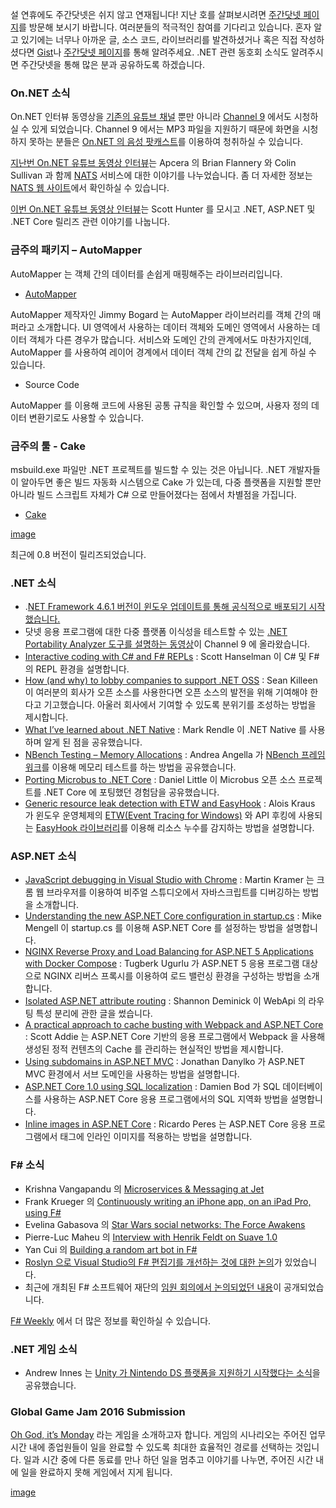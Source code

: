설 연휴에도 주간닷넷은 쉬지 않고 연재됩니다! 지난 호를 살펴보시려면 [주간닷넷 페이지](https://www.facebook.com/jugan.net/)를 방문해 보시기 바랍니다. 여러분들의 적극적인 참여를 기다리고 있습니다. 혼자 알고 있기에는 너무나 아까운 글, 소스 코드, 라이브러리를 발견하셨거나 혹은 직접 작성하셨다면 [Gist](https://gist.github.com/options/e9fc443b8c882157fe4a)나 [주간닷넷 페이지](https://www.facebook.com/jugan.net/)를 통해 알려주세요. .NET 관련 동호회 소식도 알려주시면 주간닷넷을 통해 많은 분과 공유하도록 하겠습니다.

### On.NET 소식

On.NET 인터뷰 동영상을 [기존의 유튜브 채널](https://www.youtube.com/channel/UCvtT19MZW8dq5Wwfu6B0oxw) 뿐만 아니라 [Channel 9](https://channel9.msdn.com/Shows/On-NET) 에서도 시청하실 수 있게 되었습니다. Channel 9 에서는 MP3 파일을 지원하기 때문에 화면을 시청하지 못하는 분들은 [On.NET 의 음성 팟캐스트](https://s.ch9.ms/Shows/On-NET/feed/mp3)를 이용하여 청취하실 수 있습니다.

[지난번 On.NET 유튜브 동영상 인터뷰](https://youtu.be/h3x6eY0RAr4)는 Apcera 의 Brian Flannery 와 Colin Sullivan 과 함께 [NATS](http://nats.io/) 서비스에 대한 이야기를 나누었습니다. 좀 더 자세한 정보는 [NATS 웹 사이트](http://nats.io/)에서 확인하실 수 있습니다.

[이번 On.NET 유튜브 동영상 인터뷰](https://www.youtube.com/watch?v=g2a4W6Q7aRw)는 Scott Hunter 를 모시고 .NET, ASP.NET 및 .NET Core 릴리즈 관련 이야기를 나눕니다.

### 금주의 패키지 – AutoMapper

AutoMapper 는 객체 간의 데이터를 손쉽게 매핑해주는 라이브러리입니다.

* [AutoMapper](https://github.com/AutoMapper/AutoMapper)

AutoMapper 제작자인 Jimmy Bogard 는 AutoMapper 라이브러리를 객체 간의 매퍼라고 소개합니다. UI 영역에서 사용하는 데이터 객체와 도메인 영역에서 사용하는 데이터 객체가 다른 경우가 많습니다. 서비스와 도메인 간의 관계에서도 마찬가지인데, AutoMapper 를 사용하여 레이어 경계에서 데이터 객체 간의 값 전달을 쉽게 하실 수 있습니다.

* Source Code

AutoMapper 를 이용해 코드에 사용된 공통 규칙을 확인할 수 있으며, 사용자 정의 데이터 변환기로도 사용할 수 있습니다.

### 금주의 툴 - Cake

msbuild.exe 파일만 .NET 프로젝트를 빌드할 수 있는 것은 아닙니다. .NET 개발자들이 알아두면 좋은 빌드 자동화 시스템으로 Cake 가 있는데, 다중 플랫폼을 지원할 뿐만 아니라 빌드 스크립트 자체가 C# 으로 만들어졌다는 점에서 차별점을 가집니다. 

* [Cake](http://cakebuild.net/blog/2016/01/cake-v0-8-0-released)

[image](https://camo.githubusercontent.com/bd580d5d5e2d9b70e3ea617a599cf72c1f025329/687474703a2f2f63616b656275696c642e6e65742f436f6e74656e742f696d672f73637265656e73686f742e706e67)

최근에 0.8 버전이 릴리즈되었습니다.

### .NET 소식

* .[NET Framework 4.6.1 버전이 윈도우 업데이트를 통해 공식적으로 배포되기 시작했습니다.](http://blogs.msdn.com/b/dotnet/archive/2016/01/26/microsoft-net-framework-4-6-1-is-available-on-windows-update-and-wsus.aspx)
* 닷넷 응용 프로그램에 대한 다중 플랫폼 이식성을 테스트할 수 있는 [.NET Portability Analyzer 도구를 설명하는 동영상](https://channel9.msdn.com/Blogs/Seth-Juarez/A-Brief-Look-at-the-NET-Portability-Analyzer)이 Channel 9 에 올라왔습니다.
* [Interactive coding with C# and F# REPLs](http://www.hanselman.com/blog/InteractiveCodingWithCAndFREPLsScriptCSOrTheVisualStudioInteractiveWindow.aspx) : Scott Hanselman 이 C# 및 F# 의 REPL 환경을 설명합니다.
* [How (and why) to lobby companies to support .NET OSS](http://seankilleen.com/2016/01/how-and-why-to-lobby-for-oss/) : Sean Killeen 이 여러분의 회사가 오픈 소스를 사용한다면 오픈 소스의 발전을 위해 기여해야 한다고 기고했습니다. 아울러 회사에서 기여할 수 있도록 분위기를 조성하는 방법을 제시합니다.
* [What I’ve learned about .NET Native](https://blog.rendle.io/what-ive-learned-about-dotnet-native/) : Mark Rendle 이 .NET Native 를 사용하며 알게 된 점을 공유했습니다.
* [NBench Testing – Memory Allocations](http://www.dotnetalgorithms.com/2016/01/nbench-testing-memory-allocations/) : Andrea Angella 가 [NBench 프레임워크](https://github.com/petabridge/NBench)를 이용해 메모리 테스트를 하는 방법을 공유했습니다. 
* [Porting Microbus to .NET Core](http://www.lavinski.me/porting-microbus-to-dotnetcore/) : Daniel Little 이 Microbus 오픈 소스 프로젝트를 .NET Core 에 포팅했던 경험담을 공유했습니다.
* [Generic resource leak detection with ETW and EasyHook](http://geekswithblogs.net/akraus1/archive/2016/01/30/172079.aspx) : Alois Kraus 가 윈도우 운영체제의 [ETW(Event Tracing for Windows)](https://msdn.microsoft.com/en-us/library/windows/desktop/bb968803(v=vs.85).aspx) 와 API 후킹에 사용되는 [EasyHook 라이브러리](https://github.com/EasyHook/EasyHook)를 이용해 리소스 누수를 감지하는 방법을 설명합니다.


### ASP.NET 소식

* [JavaScript debugging in Visual Studio with Chrome](http://lostindetails.com/blog/post/JavaScript-debugging-in-VisualStudio-with-Chrome) : Martin Kramer 는 크롬 웹 브라우저를 이용하여 비주얼 스튜디오에서 자바스크립트를 디버깅하는 방법을 소개합니다. 
* [Understanding the new ASP.NET Core configuration in startup.cs](http://mikemengell.com/asp-net5/understanding-the-new-asp-net-5-configuration-in-startup-cs/) : Mike Mengell 이 startup.cs 를 이용해 ASP.NET Core 를 설정하는 방법을 설명합니다.
* [NGINX Reverse Proxy and Load Balancing for ASP.NET 5 Applications with Docker Compose](http://www.tugberkugurlu.com/archive/nginx-reverse-proxy-and-load-balancing-for-asp-net-5-applications-with-docker-compose) : Tugberk Ugurlu 가 ASP.NET 5 응용 프로그램 대상으로 NGINX 리버스 프록시를 이용하여 로드 밸런싱 환경을 구성하는 방법을 소개합니다.
* [Isolated ASP.NET attribute routing](http://shazwazza.com/post/isolated-aspnet-attribute-routing/) : Shannon Deminick 이 WebApi 의 라우팅 특성 분리에 관한 글을 썼습니다.
* [A practical approach to cache busting with Webpack and ASP.NET Core](http://scottaddie.com/2015/12/14/a-practical-approach-to-cache-busting-with-webpack-and-asp-net-5/) : Scott Addie 는 ASP.NET Core 기반의 응용 프로그램에서 Webpack 을 사용해 생성된 정적 컨텐츠의 Cache 를 관리하는 현실적인 방법을 제시합니다.
* [Using subdomains in ASP.NET MVC](http://www.danylkoweb.com/Blog/using-subdomains-in-aspnet-mvc-DX) : Jonathan Danylko 가 ASP.NET MVC 환경에서 서브 도메인을 사용하는 방법을 설명합니다.
* [ASP.NET Core 1.0 using SQL localization](http://damienbod.com/2016/01/29/asp-net-core-1-0-using-sql-localization/) : Damien Bod 가 SQL 데이터베이스를 사용하는 ASP.NET Core 응용 프로그램에서의 SQL 지역화 방법을 설명합니다.
* [Inline images in ASP.NET Core](https://weblogs.asp.net/ricardoperes/inline-images-in-asp-net-mvc-core) : Ricardo Peres 는 ASP.NET Core 응용 프로그램에서 태그에 인라인 이미지를 적용하는 방법을 설명합니다.



### F# 소식

* Krishna Vangapandu 의 [Microservices & Messaging at Jet](http://techgroup.jet.com/blog/2016/01-26-microservices-messaging/)
* Frank Krueger 의 [Continuously writing an iPhone app, on an iPad Pro, using F#](https://www.youtube.com/watch?v=bbSawlDetOU&feature=youtu.be)
* Evelina Gabasova 의 [Star Wars social networks: The Force Awakens](http://evelinag.com/blog/2016/01-25-social-network-force-awakens/index.html)
* Pierre-Luc Maheu 의 [Interview with Henrik Feldt on Suave 1.0](http://www.infoq.com/news/2016/01/suave-interview)
* Yan Cui 의 [Building a random art bot in F#](http://theburningmonk.com/2016/01/building-a-random-arts-bot-in-fsharp/)
* [Roslyn 으로 Visual Studio의 F# 편집기를 개선하는 것에 대한 논의](https://github.com/Microsoft/visualfsharp/issues/913)가 있었습니다.
* 최근에 개최된 F# 소프트웨어 재단의 [임원 회의에서 논의되었던 내용](http://foundation.fsharp.org/board_meeting_20151214)이 공개되었습니다.

[F# Weekly](https://sergeytihon.wordpress.com/category/f-weekly/) 에서 더 많은 정보를 확인하실 수 있습니다. 

### .NET 게임 소식

* Andrew Innes 는 [Unity 가 Nintendo DS 플랫폼을 지원하기 시작했다는 소식](http://blogs.unity3d.com/2016/01/29/unity-comes-to-new-nintendo-3ds/)을 공유했습니다.

### Global Game Jam 2016 Submission

[Oh God, it’s Monday](http://globalgamejam.org/2016/games/oh-god-its-monday) 라는 게임을 소개하고자 합니다. 게임의 시나리오는 주어진 업무 시간 내에 종업원들이 일을 완료할 수 있도록 최대한 효율적인 경로를 선택하는 것입니다. 일과 시간 중에 다른 동료를 만나 하던 일을 멈추고 이야기를 나누면, 주어진 시간 내에 일을 완료하지 못해 게임에서 지게 됩니다. 

[image](https://cloud.githubusercontent.com/assets/4108756/12756896/9cfa9178-c98a-11e5-99f7-b8bf0b885eb0.jpg)